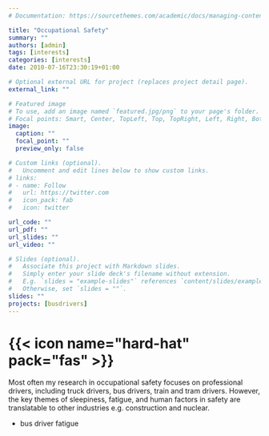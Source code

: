```yaml
---
# Documentation: https://sourcethemes.com/academic/docs/managing-content/

title: "Occupational Safety"
summary: ""
authors: [admin]
tags: [interests]
categories: [interests]
date: 2010-07-16T23:30:19+01:00

# Optional external URL for project (replaces project detail page).
external_link: ""

# Featured image
# To use, add an image named `featured.jpg/png` to your page's folder.
# Focal points: Smart, Center, TopLeft, Top, TopRight, Left, Right, BottomLeft, Bottom, BottomRight.
image:
  caption: ""
  focal_point: ""
  preview_only: false

# Custom links (optional).
#   Uncomment and edit lines below to show custom links.
# links:
# - name: Follow
#   url: https://twitter.com
#   icon_pack: fab
#   icon: twitter

url_code: ""
url_pdf: ""
url_slides: ""
url_video: ""

# Slides (optional).
#   Associate this project with Markdown slides.
#   Simply enter your slide deck's filename without extension.
#   E.g. `slides = "example-slides"` references `content/slides/example-slides.md`.
#   Otherwise, set `slides = ""`.
slides: ""
projects: [busdrivers]
---
```

# {{< icon name="hard-hat" pack="fas" >}} 

Most often my research in occupational safety focuses on professional drivers, including truck drivers, bus drivers, train and tram drivers. However, the key themes of sleepiness, fatigue, and human factors in safety are translatable to other industries e.g. construction and nuclear. 

- bus driver fatigue
